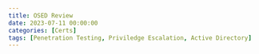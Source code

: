 ```yaml
---
title: OSED Review
date: 2023-07-11 00:00:00
categories: [Certs]
tags: [Penetration Testing, Priviledge Escalation, Active Directory]
---
```





